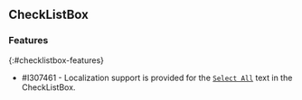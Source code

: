 ## CheckListBox

### Features
{:#checklistbox-features}

* \#I307461 - Localization support is provided for the [`Select All`](https://help.syncfusion.com/wpf/checkedlistbox/check-or-uncheck-all-item) text in the CheckListBox.
